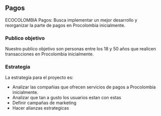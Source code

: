 
## Pagos

ECOCOLOMBIA Pagos: Busca implementar un mejor desarrollo y reorganizar la parte de pagos en Procolombia inicialmente.

### Publico objetivo

Nuestro publico objetivo son personas entre los 18 y 50 años que realicen transacciones en Procolombia inicialmente.

### Estrategia

La estrategia para el proyecto es:

* Analizar las compañias que ofrecen servicios de pagos a Procolombia inicialmente.
* Analizar que tan a gusto los usuarios estan con estas
* Definir campañas de marketing
* Hacer alianzas estrategicas

